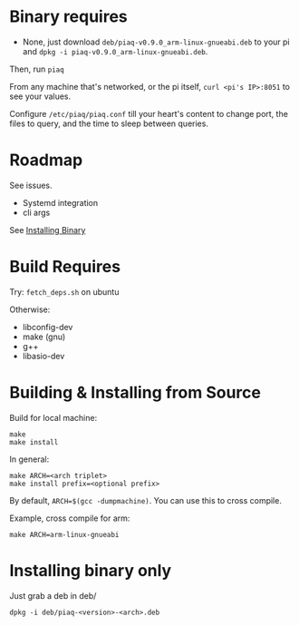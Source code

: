 # Binary requires 

- None, just download `deb/piaq-v0.9.0_arm-linux-gnueabi.deb` to your pi and `dpkg -i piaq-v0.9.0_arm-linux-gnueabi.deb`. 

Then, run `piaq`

From any machine that's networked, or the pi itself, `curl <pi's IP>:8051` to see your values.

Configure `/etc/piaq/piaq.conf` till your heart's content to change port, the files to query, and the time to sleep between queries.

# Roadmap

See issues. 

- Systemd integration
- cli args

See [Installing Binary](#installing-binary-only)

# Build Requires

Try: `fetch_deps.sh` on ubuntu

Otherwise:

- libconfig-dev
- make (gnu)
- g++
- libasio-dev

# Building & Installing from Source

Build for local machine:

```
make
make install
```

In general:

```
make ARCH=<arch triplet> 
make install prefix=<optional prefix>
```
By default, `ARCH=$(gcc -dumpmachine)`. You can use this to cross compile. 

Example, cross compile for arm:

```
make ARCH=arm-linux-gnueabi
```

# Installing binary only

Just grab a deb in deb/
```
dpkg -i deb/piaq-<version>-<arch>.deb
```
